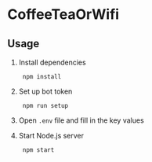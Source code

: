 ﻿# CoffeeTeaOrWifi

## Usage
1. Install dependencies

        npm install 

2. Set up bot token

        npm run setup

3. Open `.env` file and fill in the key values

4. Start Node.js server

        npm start
